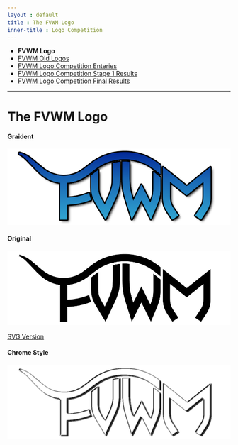 ```yaml
---
layout : default
title : The FVWM Logo
inner-title : Logo Competition
---
```


  + __FVWM Logo__
  + [FVWM Old Logos](old-logos)
  + [FVWM Logo Competition Enteries](competition)
  + [FVWM Logo Competition Stage 1 Results](results1.html)
  + [FVWM Logo Competition Final Results](results2.html)

* * *

The FVWM Logo
=============

#### Graident

![FVWM Logo Gradient](fvwm-logo-gradient.png)

#### Original

![FVWM Logo Black](fvwm-logo-black-transparent.png)

[SVG Version](fvwm-logo-black-transparent.svg)

#### Chrome Style

![FVWM Logo Chrome](fvwm-logo-chrome.png)


